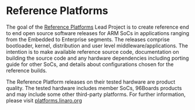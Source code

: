 # Reference Platforms

The goal of the [Reference Platforms](https://platforms.linaro.org/) Lead Project is to create reference end to end open source software releases for ARM SoCs in applications ranging from the Embedded to Enterprise segments. The releases comprise bootloader, kernel, distribution and user level middleware/applications. The intention is to make available reference source code, documentation on building the source code and any hardware dependencies including porting guide for other SoCs, and details about configurations chosen for the reference builds.

The Reference Platform releases on their tested hardware are product quality. The tested hardware includes member SoCs, 96Boards products and may include some other third-party platforms. For further information, please visit [platforms.linaro.org](https://platforms.linaro.org/)


